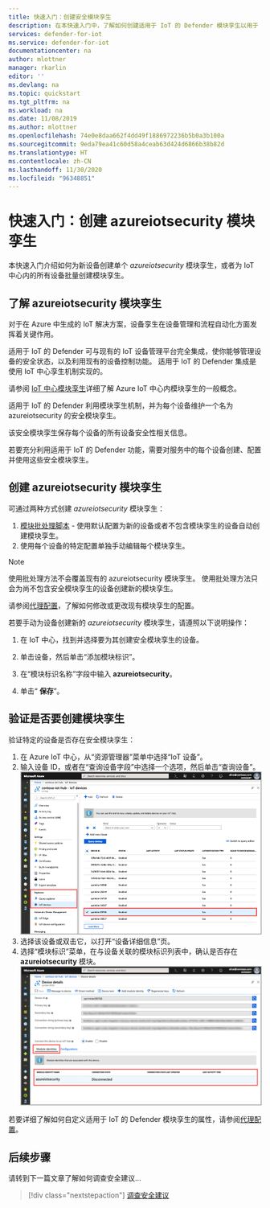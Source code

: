 ```yaml
---
title: 快速入门：创建安全模块孪生
description: 在本快速入门中，了解如何创建适用于 IoT 的 Defender 模块孪生以用于 Azure Defender for IoT。
services: defender-for-iot
ms.service: defender-for-iot
documentationcenter: na
author: mlottner
manager: rkarlin
editor: ''
ms.devlang: na
ms.topic: quickstart
ms.tgt_pltfrm: na
ms.workload: na
ms.date: 11/08/2019
ms.author: mlottner
ms.openlocfilehash: 74e0e8daa662f4dd49f1886972236b5b0a3b100a
ms.sourcegitcommit: 9eda79ea41c60d58a4ceab63d424d6866b38b82d
ms.translationtype: HT
ms.contentlocale: zh-CN
ms.lasthandoff: 11/30/2020
ms.locfileid: "96348851"
---
```

# <a name="quickstart-create-an-azureiotsecurity-module-twin"></a>快速入门：创建 azureiotsecurity 模块孪生

本快速入门介绍如何为新设备创建单个 _azureiotsecurity_ 模块孪生，或者为 IoT 中心内的所有设备批量创建模块孪生。

## <a name="understanding-azureiotsecurity-module-twins"></a>了解 azureiotsecurity 模块孪生

对于在 Azure 中生成的 IoT 解决方案，设备孪生在设备管理和流程自动化方面发挥着关键作用。

适用于 IoT 的 Defender 可与现有的 IoT 设备管理平台完全集成，使你能够管理设备的安全状态，以及利用现有的设备控制功能。
适用于 IoT 的 Defender 集成是使用 IoT 中心孪生机制实现的。

请参阅 [IoT 中心模块孪生](../iot-hub/iot-hub-devguide-module-twins.md)详细了解 Azure IoT 中心内模块孪生的一般概念。

适用于 IoT 的 Defender 利用模块孪生机制，并为每个设备维护一个名为 azureiotsecurity 的安全模块孪生。

该安全模块孪生保存每个设备的所有设备安全性相关信息。

若要充分利用适用于 IoT 的 Defender 功能，需要对服务中的每个设备创建、配置并使用这些安全模块孪生。

## <a name="create-azureiotsecurity-module-twin"></a>创建 azureiotsecurity 模块孪生

可通过两种方式创建 _azureiotsecurity_ 模块孪生：

1. [模块批处理脚本](https://aka.ms/iot-security-github-create-module) - 使用默认配置为新的设备或者不包含模块孪生的设备自动创建模块孪生。
1. 使用每个设备的特定配置单独手动编辑每个模块孪生。

>[!NOTE]
> 使用批处理方法不会覆盖现有的 azureiotsecurity 模块孪生。 使用批处理方法只会为尚不包含安全模块孪生的设备创建新的模块孪生。

请参阅[代理配置](how-to-agent-configuration.md)，了解如何修改或更改现有模块孪生的配置。

若要手动为设备创建新的 _azureiotsecurity_ 模块孪生，请遵照以下说明操作：

1. 在 IoT 中心，找到并选择要为其创建安全模块孪生的设备。
1. 单击设备，然后单击“添加模块标识”。 
1. 在“模块标识名称”字段中输入 **azureiotsecurity**。 

1. 单击“ **保存**”。

## <a name="verify-creation-of-a-module-twin"></a>验证是否要创建模块孪生

验证特定的设备是否存在安全模块孪生：

1. 在 Azure IoT 中心，从“资源管理器”菜单中选择“IoT 设备”。  
1. 输入设备 ID，或者在“查询设备字段”中选择一个选项，然后单击“查询设备”。  
    ![查询设备](./media/quickstart/verify-security-module-twin.png)
1. 选择该设备或双击它，以打开“设备详细信息”页。
1. 选择“模块标识”菜单，在与设备关联的模块标识列表中，确认是否存在 **azureiotsecurity** 模块。 
    ![与设备关联的模块](./media/quickstart/verify-security-module-twin-3.png)

若要详细了解如何自定义适用于 IoT 的 Defender 模块孪生的属性，请参阅[代理配置](how-to-agent-configuration.md)。

## <a name="next-steps"></a>后续步骤

请转到下一篇文章了解如何调查安全建议…

> [!div class="nextstepaction"]
> [调查安全建议](quickstart-investigate-security-recommendations.md)